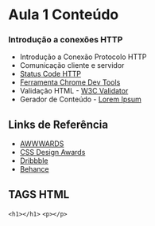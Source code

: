 # Aula 1 Conteúdo

### Introdução a conexões HTTP

* Introdução a Conexão Protocolo HTTP
* Comunicação cliente e servidor
* [Status Code HTTP](https://d1avok0lzls2w.cloudfront.net/img_uploads/seos-guide-to-http-status-codes.gif "")
* [Ferramenta Chrome Dev Tools](http://wpscholar.com/content/uploads/2015/07/chrome-network-tab.gif "")
* Validação HTML - [W3C Validator](https://validator.w3.org/ "")
* Gerador de Conteúdo - [Lorem Ipsum](http://br.lipsum.com/ "")

## Links de Referência

* [AWWWARDS](http://www.awwwards.com/ "")
* [CSS Design Awards](http://www.cssdesignawards.com/ "")
* [Dribbble](http://dribbble.com/ "")
* [Behance](https://www.behance.net/ "")

## TAGS HTML
```<h1></h1>```
```<p></p>```

